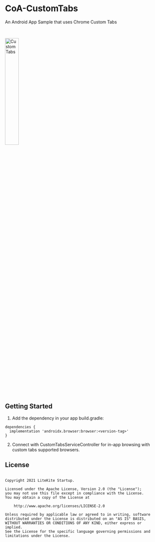 # CoA-CustomTabs

An Android App Sample that uses Chrome Custom Tabs

<br/>

<p>
  <img src="https://github.com/LiteKite/CoA-CustomTabs/blob/assets/assets/custom_tabs.gif" alt="Custom Tabs" width="30%" />
</p>

## Getting Started

1) Add the dependency in your app build.gradle:

~~~
dependencies {
  implementation 'androidx.browser:browser:<version-tag>'
}
~~~

2) Connect with CustomTabsServiceController for in-app browsing with custom tabs supported browsers.

## License

~~~

Copyright 2021 LiteKite Startup.

Licensed under the Apache License, Version 2.0 (the "License");
you may not use this file except in compliance with the License.
You may obtain a copy of the License at

    http://www.apache.org/licenses/LICENSE-2.0

Unless required by applicable law or agreed to in writing, software
distributed under the License is distributed on an "AS IS" BASIS,
WITHOUT WARRANTIES OR CONDITIONS OF ANY KIND, either express or implied.
See the License for the specific language governing permissions and
limitations under the License.

~~~
